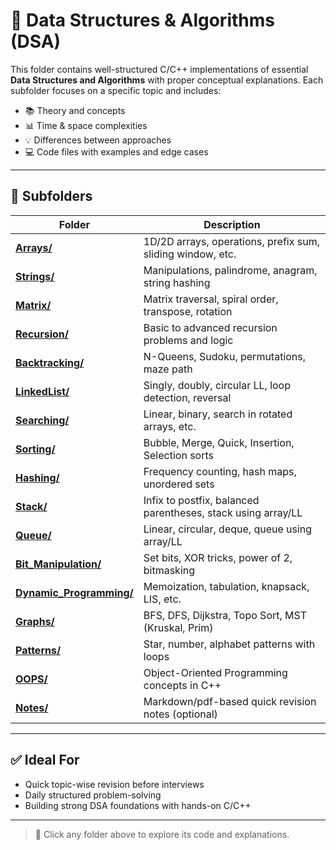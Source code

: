 # 📘 Data Structures & Algorithms (DSA)

This folder contains well-structured C/C++ implementations of essential **Data Structures and Algorithms** with proper conceptual explanations. Each subfolder focuses on a specific topic and includes:

- 📚 Theory and concepts
- 📊 Time & space complexities
- 💡 Differences between approaches
- 💻 Code files with examples and edge cases

---

## 📂 Subfolders

| Folder | Description |
|--------|-------------|
| [**Arrays/**](./Arrays/) | 1D/2D arrays, operations, prefix sum, sliding window, etc. |
| [**Strings/**](./Strings/) | Manipulations, palindrome, anagram, string hashing |
| [**Matrix/**](./Matrix/) | Matrix traversal, spiral order, transpose, rotation |
| [**Recursion/**](./Recursion/) | Basic to advanced recursion problems and logic |
| [**Backtracking/**](./Backtracking/) | N-Queens, Sudoku, permutations, maze path |
| [**LinkedList/**](./LinkedList/) | Singly, doubly, circular LL, loop detection, reversal |
| [**Searching/**](./Searching/) | Linear, binary, search in rotated arrays, etc. |
| [**Sorting/**](./Sorting/) | Bubble, Merge, Quick, Insertion, Selection sorts |
| [**Hashing/**](./Hashing/) | Frequency counting, hash maps, unordered sets |
| [**Stack/**](./Stack/) | Infix to postfix, balanced parentheses, stack using array/LL |
| [**Queue/**](./Queue/) | Linear, circular, deque, queue using array/LL |
| [**Bit_Manipulation/**](./Bit_Manipulation/) | Set bits, XOR tricks, power of 2, bitmasking |
| [**Dynamic_Programming/**](./Dynamic_Programming/) | Memoization, tabulation, knapsack, LIS, etc. |
| [**Graphs/**](./Graphs/) | BFS, DFS, Dijkstra, Topo Sort, MST (Kruskal, Prim) |
| [**Patterns/**](./Patterns/) | Star, number, alphabet patterns with loops |
| [**OOPS/**](./OOPS/) | Object-Oriented Programming concepts in C++ |
| [**Notes/**](./Notes/) | Markdown/pdf-based quick revision notes (optional)

---

## ✅ Ideal For

- Quick topic-wise revision before interviews
- Daily structured problem-solving
- Building strong DSA foundations with hands-on C/C++

---
> 🔗 Click any folder above to explore its code and explanations.